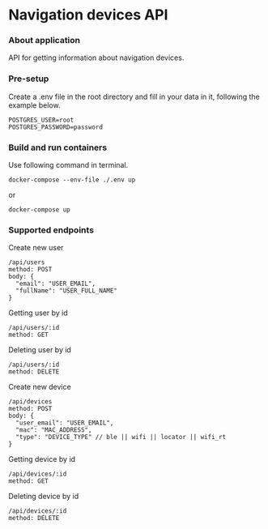 # Navigation devices API

### About application

<p>API for getting information about navigation devices.</p>

### Pre-setup

Сreate a .env file in the root directory and fill in your data in it, following the example below.
```
POSTGRES_USER=root
POSTGRES_PASSWORD=password
```

### Build and run containers

Use following command in terminal.
```
docker-compose --env-file ./.env up
```
or
```
docker-compose up
```

### Supported endpoints

Create new user
```
/api/users
method: POST
body: {
  "email": "USER_EMAIL",
  "fullName": "USER_FULL_NAME"
}
```

Getting user by id
```
/api/users/:id
method: GET
```

Deleting user by id
```
/api/users/:id
method: DELETE
```

Create new device
```
/api/devices
method: POST
body: {
  "user_email": "USER_EMAIL",
  "mас": "MAC_ADDRESS",
  "type": "DEVICE_TYPE" // ble || wifi || locator || wifi_rt
}
```

Getting device by id
```
/api/devices/:id
method: GET
```

Deleting device by id
```
/api/devices/:id
method: DELETE
```